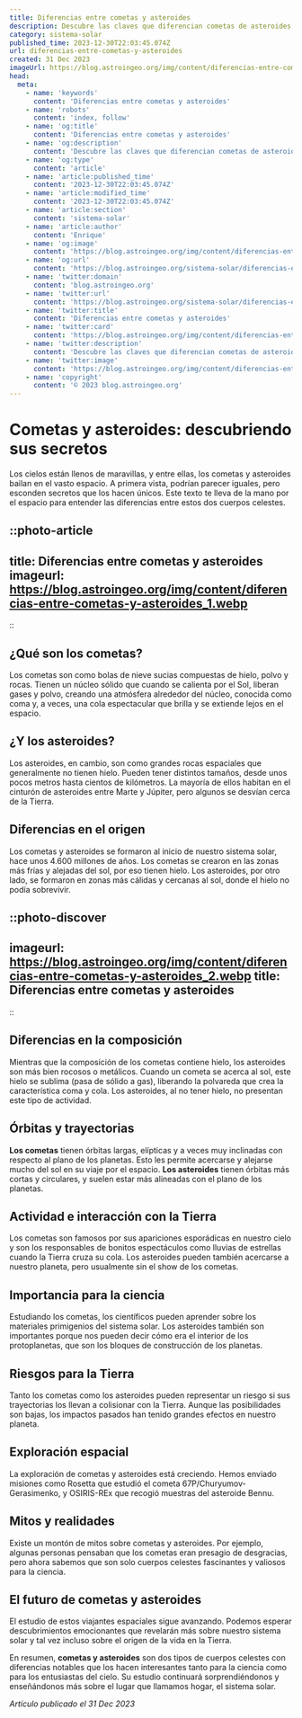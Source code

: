 ```yaml
---
title: Diferencias entre cometas y asteroides
description: Descubre las claves que diferencian cometas de asteroides, desde su composición y origen hasta sus trayectorias celestes. ¡Explora el cosmos!
category: sistema-solar
published_time: 2023-12-30T22:03:45.074Z
url: diferencias-entre-cometas-y-asteroides
created: 31 Dec 2023
imageUrl: https://blog.astroingeo.org/img/content/diferencias-entre-cometas-y-asteroides_1.webp
head:
  meta:
    - name: 'keywords'
      content: 'Diferencias entre cometas y asteroides'
    - name: 'robots'
      content: 'index, follow'
    - name: 'og:title'
      content: 'Diferencias entre cometas y asteroides'
    - name: 'og:description'
      content: 'Descubre las claves que diferencian cometas de asteroides, desde su composición y origen hasta sus trayectorias celestes. ¡Explora el cosmos!'
    - name: 'og:type'
      content: 'article'
    - name: 'article:published_time'
      content: '2023-12-30T22:03:45.074Z'
    - name: 'article:modified_time'
      content: '2023-12-30T22:03:45.074Z'
    - name: 'article:section'
      content: 'sistema-solar'
    - name: 'article:author'
      content: 'Enrique'
    - name: 'og:image'
      content: 'https://blog.astroingeo.org/img/content/diferencias-entre-cometas-y-asteroides_1.webp'
    - name: 'og:url'
      content: 'https://blog.astroingeo.org/sistema-solar/diferencias-entre-cometas-y-asteroides'
    - name: 'twitter:domain'
      content: 'blog.astroingeo.org'
    - name: 'twitter:url'
      content: 'https://blog.astroingeo.org/sistema-solar/diferencias-entre-cometas-y-asteroides'
    - name: 'twitter:title'
      content: 'Diferencias entre cometas y asteroides'
    - name: 'twitter:card'
      content: 'https://blog.astroingeo.org/img/content/diferencias-entre-cometas-y-asteroides_1.webp'
    - name: 'twitter:description'
      content: 'Descubre las claves que diferencian cometas de asteroides, desde su composición y origen hasta sus trayectorias celestes. ¡Explora el cosmos!'
    - name: 'twitter:image'
      content: 'https://blog.astroingeo.org/img/content/diferencias-entre-cometas-y-asteroides_1.webp'
    - name: 'copyright'
      content: '© 2023 blog.astroingeo.org'
---
```

# Cometas y asteroides: descubriendo sus secretos

Los cielos están llenos de maravillas, y entre ellas, los cometas y asteroides bailan en el vasto espacio. A primera vista, podrían parecer iguales, pero esconden secretos que los hacen únicos. Este texto te lleva de la mano por el espacio para entender las diferencias entre estos dos cuerpos celestes.

::photo-article
---
title: Diferencias entre cometas y asteroides
imageurl: https://blog.astroingeo.org/img/content/diferencias-entre-cometas-y-asteroides_1.webp
---
::

## ¿Qué son los cometas?

Los cometas son como bolas de nieve sucias compuestas de hielo, polvo y rocas. Tienen un núcleo sólido que cuando se calienta por el Sol, liberan gases y polvo, creando una atmósfera alrededor del núcleo, conocida como coma y, a veces, una cola espectacular que brilla y se extiende lejos en el espacio.

## ¿Y los asteroides?

Los asteroides, en cambio, son como grandes rocas espaciales que generalmente no tienen hielo. Pueden tener distintos tamaños, desde unos pocos metros hasta cientos de kilómetros. La mayoría de ellos habitan en el cinturón de asteroides entre Marte y Júpiter, pero algunos se desvían cerca de la Tierra.

## Diferencias en el origen

Los cometas y asteroides se formaron al inicio de nuestro sistema solar, hace unos 4.600 millones de años. Los cometas se crearon en las zonas más frías y alejadas del sol, por eso tienen hielo. Los asteroides, por otro lado, se formaron en zonas más cálidas y cercanas al sol, donde el hielo no podía sobrevivir.


::photo-discover
---
imageurl: https://blog.astroingeo.org/img/content/diferencias-entre-cometas-y-asteroides_2.webp
title: Diferencias entre cometas y asteroides
---
::

## Diferencias en la composición

Mientras que la composición de los cometas contiene hielo, los asteroides son más bien rocosos o metálicos. Cuando un cometa se acerca al sol, este hielo se sublima (pasa de sólido a gas), liberando la polvareda que crea la característica coma y cola. Los asteroides, al no tener hielo, no presentan este tipo de actividad.

## Órbitas y trayectorias

**Los cometas** tienen órbitas largas, elípticas y a veces muy inclinadas con respecto al plano de los planetas. Esto les permite acercarse y alejarse mucho del sol en su viaje por el espacio. **Los asteroides** tienen órbitas más cortas y circulares, y suelen estar más alineadas con el plano de los planetas.

## Actividad e interacción con la Tierra

Los cometas son famosos por sus apariciones esporádicas en nuestro cielo y son los responsables de bonitos espectáculos como lluvias de estrellas cuando la Tierra cruza su cola. Los asteroides pueden también acercarse a nuestro planeta, pero usualmente sin el show de los cometas.

## Importancia para la ciencia

Estudiando los cometas, los científicos pueden aprender sobre los materiales primigenios del sistema solar. Los asteroides también son importantes porque nos pueden decir cómo era el interior de los protoplanetas, que son los bloques de construcción de los planetas.

## Riesgos para la Tierra

Tanto los cometas como los asteroides pueden representar un riesgo si sus trayectorias los llevan a colisionar con la Tierra. Aunque las posibilidades son bajas, los impactos pasados han tenido grandes efectos en nuestro planeta.

## Exploración espacial

La exploración de cometas y asteroides está creciendo. Hemos enviado misiones como Rosetta que estudió el cometa 67P/Churyumov-Gerasimenko, y OSIRIS-REx que recogió muestras del asteroide Bennu.

## Mitos y realidades

Existe un montón de mitos sobre cometas y asteroides. Por ejemplo, algunas personas pensaban que los cometas eran presagio de desgracias, pero ahora sabemos que son solo cuerpos celestes fascinantes y valiosos para la ciencia.

## El futuro de cometas y asteroides

El estudio de estos viajantes espaciales sigue avanzando. Podemos esperar descubrimientos emocionantes que revelarán más sobre nuestro sistema solar y tal vez incluso sobre el origen de la vida en la Tierra.

En resumen, **cometas y asteroides** son dos tipos de cuerpos celestes con diferencias notables que los hacen interesantes tanto para la ciencia como para los entusiastas del cielo. Su estudio continuará sorprendiéndonos y enseñándonos más sobre el lugar que llamamos hogar, el sistema solar.

_Artículo publicado el 31 Dec 2023_